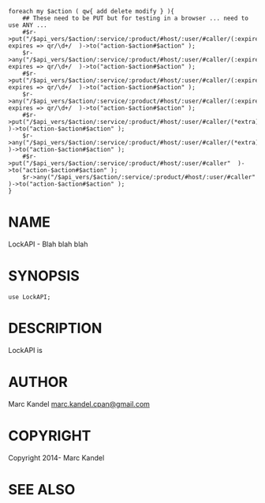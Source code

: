     foreach my $action ( qw{ add delete modify } ){
        ## These need to be PUT but for testing in a browser ... need to use ANY ...
        #$r->put("/$api_vers/$action/:service/:product/#host/:user/#caller/(:expires)", expires => qr/\d+/  )->to("action-$action#$action" );
        $r->any("/$api_vers/$action/:service/:product/#host/:user/#caller/(:expires)", expires => qr/\d+/  )->to("action-$action#$action" );
        #$r->put("/$api_vers/$action/:service/:product/#host/:user/#caller/(:expires)/(*extra"), expires => qr/\d+/  )->to("action-$action#$action" );
        $r->any("/$api_vers/$action/:service/:product/#host/:user/#caller/(:expires)/(*extra)", expires => qr/\d+/  )->to("action-$action#$action" );
        #$r->put("/$api_vers/$action/:service/:product/#host/:user/#caller/(*extra)"  )->to("action-$action#$action" );
        $r->any("/$api_vers/$action/:service/:product/#host/:user/#caller/(*extra)"  )->to("action-$action#$action" );
        #$r->put("/$api_vers/$action/:service/:product/#host/:user/#caller"  )->to("action-$action#$action" );
        $r->any("/$api_vers/$action/:service/:product/#host/:user/#caller"  )->to("action-$action#$action" );
    }

# NAME

LockAPI - Blah blah blah

# SYNOPSIS

    use LockAPI;

# DESCRIPTION

LockAPI is

# AUTHOR

Marc Kandel <marc.kandel.cpan@gmail.com>

# COPYRIGHT

Copyright 2014- Marc Kandel

# SEE ALSO
